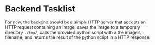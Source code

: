 # Backend Tasklist
For now, the backend should be a simple HTTP server that accepts an HTTP request containing an image, saves the image to a temporary directory `./tmp/`, calls the provided python script with a the image's filename, and returns the result of the python script in a HTTP response.
